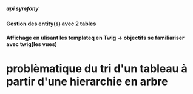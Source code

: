 ##### api symfony

#### Gestion des entity(s) avec 2 tables

#### Affichage en ulisant les templateq en Twig -> objectifs se familiariser avec twig(les vues)

# problèmatique du tri d'un tableau à partir d'une hierarchie en arbre

